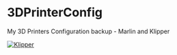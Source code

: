 # 3DPrinterConfig
My 3D Printers Configuration backup - Marlin and Klipper 

[![Klipper](docs/img/klipper-logo-small.png)](https://www.klipper3d.org/)
